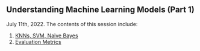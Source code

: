 ## Understanding Machine Learning Models (Part 1)
July 11th, 2022.
The contents of this session include:
  1. [KNNs, SVM, Naive Bayes](./(1)%20ML%20Models.ipynb)
  2. [Evaluation Metrics](./(2)%20Evaluation%20Metrics.ipynb)
